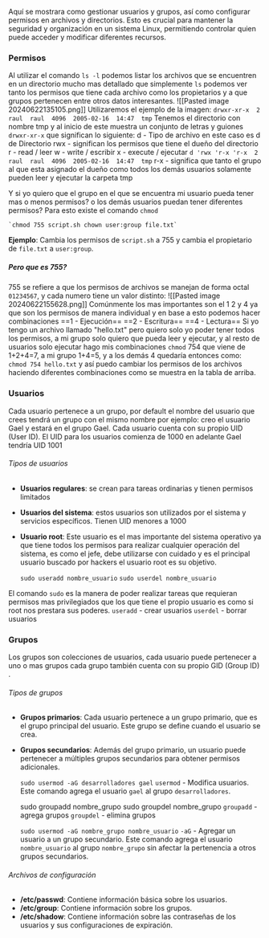 Aquí se mostrara como gestionar usuarios y grupos, así como configurar permisos en archivos y directorios. Esto es crucial para mantener la seguridad y organización en un sistema Linux, permitiendo controlar quien puede acceder y modificar diferentes recursos.

### Permisos
Al utilizar el comando `ls -l` podemos listar los archivos que se encuentren en un directorio mucho mas detallado que simplemente `ls`  podemos ver tanto los permisos que tiene cada archivo como los propietarios y a que grupos pertenecen  entre otros datos interesantes.
![[Pasted image 20240622135105.png]]
Utilizaremos el ejemplo de la imagen:
	`drwxr-xr-x  2 raul  raul  4096  2005-02-16  14:47  tmp`
Tenemos el directorio con nombre tmp y al inicio de este muestra un conjunto de letras y guiones `drwxr-xr-x` que significan lo siguiente:
	d - Tipo de archivo en este caso es d de Directorio 
	rwx - significan los permisos que tiene el dueño del directorio
	r - read / leer
	w - write / escribir
	x - execute / ejecutar
	`d 'rwx 'r-x 'r-x  2 raul  raul  4096  2005-02-16  14:47  tmp`
	r-x - significa que tanto el grupo al que esta asignado el dueño como todos los demás usuarios solamente pueden leer y ejecutar la carpeta tmp

Y si yo quiero que el grupo en el que se encuentra mi usuario pueda tener mas o menos permisos? o los demás usuarios puedan tener diferentes permisos?
Para esto existe el comando `chmod`

	`chmod 755 script.sh chown user:group file.txt`

**Ejemplo**: Cambia los permisos de `script.sh` a 755 y cambia el propietario de `file.txt` a `user:group`.
##### Pero que es 755?
755 se refiere a que los permisos de archivos se manejan de forma octal `01234567`, y cada numero tiene un valor distinto:
![[Pasted image 20240622155628.png]]
Comúnmente los mas importantes son el 1 2 y 4 ya que son los permisos de manera individual y en base a esto podemos hacer combinaciones
	==1 - Ejecución==
	==2 - Escritura==
	==4 - Lectura==
Si yo tengo un archivo llamado "hello.txt" pero quiero solo yo poder tener todos los permisos, a mi grupo solo quiero que pueda leer y ejecutar, y al resto de usuarios solo ejecutar
hago mis combinaciones `chmod` 754 que viene de 1+2+4=7, a mi grupo 1+4=5, y a los demás 4
quedaría entonces como: `chmod 754 hello.txt` y así puedo cambiar los permisos de los archivos haciendo diferentes combinaciones como se muestra en la tabla de arriba.

### Usuarios
Cada usuario pertenece a un grupo, por default el nombre del usuario que crees tendrá un grupo con el mismo nombre por ejemplo: creo el usuario Gael y estará en el grupo Gael. Cada usuario cuenta con su propio UID (User ID).
El UID para los usuarios comienza de 1000 en adelante Gael tendría UID 1001
###### Tipos de usuarios
- **Usuarios regulares**: se crean para tareas ordinarias y tienen permisos limitados
- **Usuarios del sistema**: estos usuarios son utilizados por el sistema y servicios específicos. Tienen UID menores a 1000
- **Usuario root**: Este usuario es el mas importante del sistema operativo ya que tiene todos los permisos para realizar cualquier operación del sistema, es como el jefe, debe utilizarse con cuidado y es el principal usuario buscado por hackers el usuario root es su objetivo.

	`sudo useradd nombre_usuario` 
	`sudo userdel nombre_usuario`

El comando `sudo` es la manera de poder realizar tareas que requieran permisos mas privilegiados que los que tiene el propio usuario es como si root nos prestara sus poderes.
`useradd` - crear usuarios
`userdel` - borrar usuarios
### Grupos
Los grupos son colecciones de usuarios, cada usuario puede pertenecer a uno o mas grupos cada grupo también cuenta con su propio GID (Group ID) .
###### Tipos de grupos
- **Grupos primarios**: Cada usuario pertenece a un grupo primario, que es el grupo principal del usuario. Este grupo se define cuando el usuario se crea.
-  **Grupos secundarios**: Además del grupo primario, un usuario puede pertenecer a múltiples grupos secundarios para obtener permisos adicionales.

	`sudo usermod -aG desarrolladores gael`
`usermod` - Modifica usuarios. Este comando agrega el usuario `gael` al grupo `desarrolladores`.

	sudo groupadd nombre_grupo
	sudo groupdel nombre_grupo
`groupadd` - agrega grupos
`groupdel` - elimina grupos

	`sudo usermod -aG nombre_grupo nombre_usuario`
`-aG` - Agregar un usuario a un grupo secundario. Este comando agrega el usuario `nombre_usuario` al grupo `nombre_grupo` sin afectar la pertenencia a otros grupos secundarios.
###### Archivos de configuración
- **/etc/passwd**: Contiene información básica sobre los usuarios.
- **/etc/group**: Contiene información sobre los grupos.
- **/etc/shadow**: Contiene información sobre las contraseñas de los usuarios y sus configuraciones de expiración.